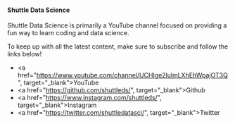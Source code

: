 #### Shuttle Data Science

Shuttle Data Science is primarily a YouTube channel focused on providing a fun way to learn coding and data science.

To keep up with all the latest content, make sure to subscribe and follow the links below!
* <a href="https://www.youtube.com/channel/UCHIge2lulmLXhEhWpajOT3Q", target="_blank">YouTube</a>
* <a href="https://github.com/shuttleds/", target="_blank">Github</a>
* <a href="https://www.instagram.com/shuttleds/", target="_blank">Instagram</a>
* <a href="https://twitter.com/shuttledatasci/", target="_blank">Twitter</a>
